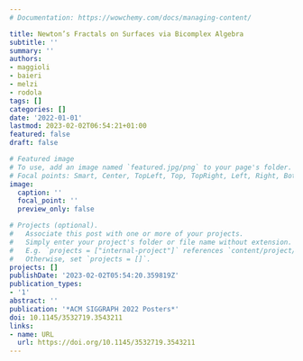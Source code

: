 ```yaml
---
# Documentation: https://wowchemy.com/docs/managing-content/

title: Newton’s Fractals on Surfaces via Bicomplex Algebra
subtitle: ''
summary: ''
authors:
- maggioli
- baieri
- melzi
- rodola
tags: []
categories: []
date: '2022-01-01'
lastmod: 2023-02-02T06:54:21+01:00
featured: false
draft: false

# Featured image
# To use, add an image named `featured.jpg/png` to your page's folder.
# Focal points: Smart, Center, TopLeft, Top, TopRight, Left, Right, BottomLeft, Bottom, BottomRight.
image:
  caption: ''
  focal_point: ''
  preview_only: false

# Projects (optional).
#   Associate this post with one or more of your projects.
#   Simply enter your project's folder or file name without extension.
#   E.g. `projects = ["internal-project"]` references `content/project/deep-learning/index.md`.
#   Otherwise, set `projects = []`.
projects: []
publishDate: '2023-02-02T05:54:20.359819Z'
publication_types:
- '1'
abstract: ''
publication: '*ACM SIGGRAPH 2022 Posters*'
doi: 10.1145/3532719.3543211
links:
- name: URL
  url: https://doi.org/10.1145/3532719.3543211
---
```

